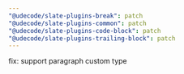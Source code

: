 ```yaml
---
"@udecode/slate-plugins-break": patch
"@udecode/slate-plugins-common": patch
"@udecode/slate-plugins-code-block": patch
"@udecode/slate-plugins-trailing-block": patch
---
```


fix: support paragraph custom type
